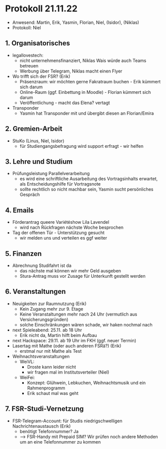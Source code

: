 ---
---

# Protokoll 21.11.22

- Anwesend: Martin, Erik, Yasmin, Florian, Niel, (Isidor), (Niklas)
- Protokoll: Niel

## 1. Organisatorisches

- legallovestech:
  - nicht unternehmensfinanziert, Niklas Wais würde auch Teams betreuen
  - Werbung über Telegram, Niklas macht einen Flyer
- Wo trifft sich der FSR? (Erik)
  - Präsenzraum: wir möchten gerne Fakratraum buchen - Erik kümmert sich darum
  - Online-Raum (ggf. Einbettung in Moodle) - Florian kümmert sich darum
  - Veröffentlichung - macht das Elena? vertagt
- Transponder
  - Yasmin hat Transponder mit und übergibt diesen an Florian/Emira

## 2. Gremien-Arbeit

- StuKo (Linus, Niel, Isidor)
  - für Studiengangsbefragung wird support erfragt - wir helfen

## 3. Lehre und Studium

- Prüfungsleistung Parallelverarbeitung
  - es wird eine schriftliche Ausarbeitung des Vortragsinhalts erwartet, als Entscheidungshilfe für Vortragsnote
  - sollte rechtlich so nicht machbar sein, Yasmin sucht persönliches Gespräch

## 4. Emails

- Förderantrag queere Variétéshow Lila Lavendel
  - wird nach Rückfragen nächste Woche besprochen
- Tag der offenen Tür - Unterstützung gesucht
  - wir melden uns und verteilen es ggf weiter

## 5. Finanzen

- Abrechnung Studifahrt ist da
  - das nächste mal können wir mehr Geld ausgeben
  - Stura-Antrag muss vor Zusage für Unterkunft gestellt werden

## 6. Veranstaltungen

- Neuigkeiten zur Raumnutzung (Erik)
  - Kein Zugang mehr zur 9. Etage
  - Keine Veranstaltungen mehr nach 24 Uhr (vermutlich aus Versicherungsgründen)
  - solche Einschränkungen wären schade, wir haken nochmal nach
- next Spieleabend: 25.11. ab 18 Uhr
  - Erik nicht da, Martin hilft beim Aufbau
- next Hackspace: 29.11. ab 19 Uhr im FKH (ggf. neuer Termin)
- Lasertag mit Mathe (oder auch anderen FSRä?) (Erik)
  - erstmal nur mit Mathe als Test
- Weihnachtsveranstaltungen
  - WeiVL:
    - Droste kann leider nicht
    - wir fragen mal im Institutsverteiler (Niel)
  - WeiFei:
    - Konzept: Glühwein, Lebkuchen, Weihnachtsmusik und ein Rahmenprogramm
    - Erik schaut mal was geht

## 7. FSR-Studi-Vernetzung

- FSR-Telegram-Account: für Studis niedrigschwelligen Nachrichtenaustausch (Erik)
  - benötigt Telefonnummer? Ja
  - --> FSR-Handy mit Prepaid SIM? Wir prüfen noch andere Methoden um an eine Telefonnummer zu kommen
